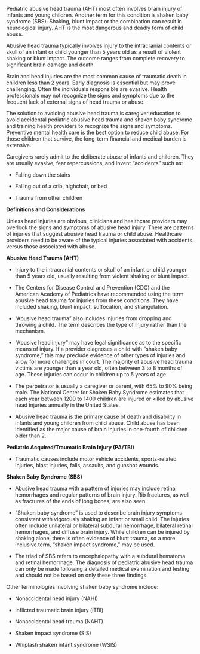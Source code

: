 Pediatric abusive head trauma (AHT) most often involves brain injury of infants and young children. Another term for this condition is shaken baby syndrome (SBS). Shaking, blunt impact or the combination can result in neurological injury. AHT is the most dangerous and deadly form of child abuse.

Abusive head trauma typically involves injury to the intracranial contents or skull of an infant or child younger than 5 years old as a result of violent shaking or blunt impact. The outcome ranges from complete recovery to significant brain damage and death.

Brain and head injuries are the most common cause of traumatic death in children less than 2 years. Early diagnosis is essential but may prove challenging. Often the individuals responsible are evasive. Health professionals may not recognize the signs and symptoms due to the frequent lack of external signs of head trauma or abuse.

The solution to avoiding abusive head trauma is caregiver education to avoid accidental pediatric abusive head trauma and shaken baby syndrome and training health providers to recognize the signs and symptoms. Preventive mental health care is the best option to reduce child abuse. For those children that survive, the long-term financial and medical burden is extensive.

Caregivers rarely admit to the deliberate abuse of infants and children. They are usually evasive, fear repercussions, and invent “accidents” such as:

- Falling down the stairs

- Falling out of a crib, highchair, or bed

- Trauma from other children

**Definitions and Considerations**

Unless head injuries are obvious, clinicians and healthcare providers may overlook the signs and symptoms of abusive head injury. There are patterns of injuries that suggest abusive head trauma or child abuse. Healthcare providers need to be aware of the typical injuries associated with accidents versus those associated with abuse.

**Abusive Head Trauma (AHT)**

- Injury to the intracranial contents or skull of an infant or child younger than 5 years old, usually resulting from violent shaking or blunt impact.

- The Centers for Disease Control and Prevention (CDC) and the American Academy of Pediatrics have recommended using the term abusive head trauma for injuries from these conditions. They have included shaking, blunt impact, suffocation, and strangulation.

- “Abusive head trauma” also includes injuries from dropping and throwing a child. The term describes the type of injury rather than the mechanism.

- “Abusive head injury” may have legal significance as to the specific means of injury. If a provider diagnoses a child with “shaken baby syndrome,” this may preclude evidence of other types of injuries and allow for more challenges in court. The majority of abusive head trauma victims are younger than a year old, often between 3 to 8 months of age. These injuries can occur in children up to 5 years of age.

- The perpetrator is usually a caregiver or parent, with 65% to 90% being male. The National Center for Shaken Baby Syndrome estimates that each year between 1200 to 1400 children are injured or killed by abusive head injuries annually in the United States.

- Abusive head trauma is the primary cause of death and disability in infants and young children from child abuse. Child abuse has been identified as the major cause of brain injuries in one-fourth of children older than 2.

**Pediatric Acquired/Traumatic Brain Injury (PA/TBI)**

- Traumatic causes include motor vehicle accidents, sports-related injuries, blast injuries, falls, assaults, and gunshot wounds.

**Shaken Baby Syndrome (SBS)**

- Abusive head trauma with a pattern of injuries may include retinal hemorrhages and regular patterns of brain injury. Rib fractures, as well as fractures of the ends of long bones, are also seen.

- “Shaken baby syndrome” is used to describe brain injury symptoms consistent with vigorously shaking an infant or small child. The injuries often include unilateral or bilateral subdural hemorrhage, bilateral retinal hemorrhages, and diffuse brain injury. While children can be injured by shaking alone, there is often evidence of blunt trauma, so a more inclusive term, “shaken impact syndrome,” may be used.

- The triad of SBS refers to encephalopathy with a subdural hematoma and retinal hemorrhage. The diagnosis of pediatric abusive head trauma can only be made following a detailed medical examination and testing and should not be based on only these three findings.

Other terminologies involving shaken baby syndrome include:

- Nonaccidental head injury (NAHI)

- Inflicted traumatic brain injury (iTBI)

- Nonaccidental head trauma (NAHT)

- Shaken impact syndrome (SIS)

- Whiplash shaken infant syndrome (WSIS)